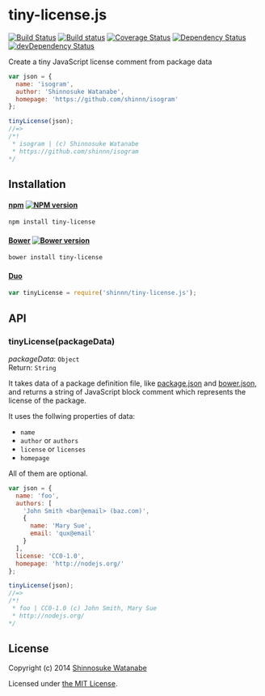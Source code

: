 # tiny-license.js

[![Build Status](https://travis-ci.org/shinnn/tiny-license.js.svg?branch=master)](https://travis-ci.org/shinnn/tiny-license.js)
[![Build status](https://ci.appveyor.com/api/projects/status/e0n5bwe7cw089dp2?svg=true)](https://ci.appveyor.com/project/ShinnosukeWatanabe/tiny-license-js)
[![Coverage Status](https://img.shields.io/coveralls/shinnn/tiny-license.js.svg)](https://coveralls.io/r/shinnn/tiny-license.js)
[![Dependency Status](https://david-dm.org/shinnn/tiny-license.js.svg)](https://david-dm.org/shinnn/tiny-license.js)
[![devDependency Status](https://david-dm.org/shinnn/tiny-license.js/dev-status.svg)](https://david-dm.org/shinnn/tiny-license.js#info=devDependencies)

Create a tiny JavaScript license comment from package data

```javascript
var json = {
  name: 'isogram',
  author: 'Shinnosuke Watanabe',
  homepage: 'https://github.com/shinnn/isogram'
};

tinyLicense(json);
//=>
/*!
 * isogram | (c) Shinnosuke Watanabe
 * https://github.com/shinnn/isogram
*/
```

## Installation

#### [npm](https://www.npmjs.org/) [![NPM version](https://badge.fury.io/js/tiny-license.svg)](https://www.npmjs.org/package/tiny-license)

```sh
npm install tiny-license
```

#### [Bower](http://bower.io/) [![Bower version](https://badge.fury.io/bo/tiny-license.svg)](https://github.com/shinnn/tiny-license.js/releases)

```sh
bower install tiny-license
```

#### [Duo](http://duojs.org/)

```javascript
var tinyLicense = require('shinnn/tiny-license.js');
```

## API

### tinyLicense(packageData)

*packageData*: `Object`  
Return: `String`

It takes data of a package definition file, like [package.json](https://www.npmjs.org/doc/files/package.json.html) and [bower.json](https://github.com/bower/bower.json-spec), and returns a string of JavaScript block comment which represents the license of the package.

It uses the follwing properties of data:

* `name`
* `author` or `authors`
* `license` or `licenses`
* `homepage`

All of them are optional.

```javascript
var json = {
  name: 'foo',
  authors: [
    'John Smith <bar@email> (baz.com)',
    {
      name: 'Mary Sue',
      email: 'qux@email'
    }
  ],
  license: 'CC0-1.0',
  homepage: 'http://nodejs.org/'
};

tinyLicense(json);
//=>
/*!
 * foo | CC0-1.0 (c) John Smith, Mary Sue
 * http://nodejs.org/
*/
```

## License

Copyright (c) 2014 [Shinnosuke Watanabe](https://github.com/shinnn)

Licensed under [the MIT License](./LICENSE).
